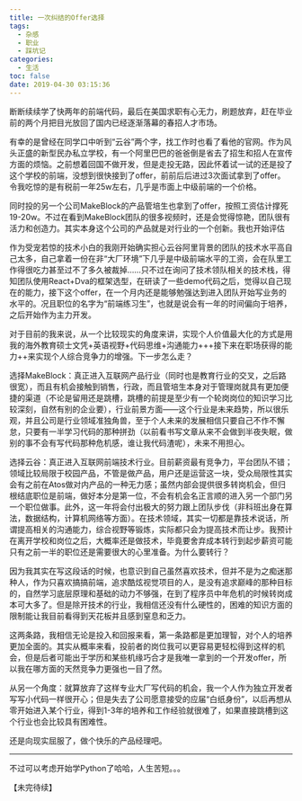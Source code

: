 ```yaml
---
title: 一次纠结的Offer选择
tags:
  - 杂感
  - 职业
  - 踩坑记
categories:
  - 生活
toc: false
date: 2019-04-30 03:15:36
---
```


断断续续学了快两年的前端代码，最后在美国求职有心无力，刷题放弃，赶在毕业前的两个月把目光放回了国内已经逐渐落幕的春招人才市场。

有幸的是曾经在同学口中听到“云谷”两个字，找工作时也看了看他的官网。作为风头正盛的新型民办私立学校，有一个阿里巴巴的爸爸倒是省去了招生和招人在宣传方面的烦恼。之前想着回国不做开发，但是走投无路，因此怀着试一试的还是投了这个学校的前端，没想到很快接到了offer，前前后后进过3次面试拿到了offer。令我吃惊的是有税前一年25w左右，几乎是市面上中级前端的一个价格。

同时投的另一个公司MakeBlock的产品管培生也拿到了offer，按照工资估计撑死19-20w。不过在看到MakeBlock团队的很多视频时，还是会觉得惊艳，团队很有活力和创造力。其实本身这个公司的产品就是对行业的一个创新。我也开始评估

作为受宠若惊的技术小白的我刚开始确实担心云谷阿里背景的团队的技术水平高自己太多，自己拿着一份在非“大厂环境”下几乎是中级前端水平的工资，会在队里工作得很吃力甚至过不了多久被裁掉……只不过在询问了技术领队相关的技术栈，得知团队使用React+Dva的框架选型，在研读了一些demo代码之后，觉得以自己现在的能力，接下这个offer，在一个月内还是能够勉强达到进入团队开始写业务的水平的。况且职位的名字为“前端练习生”，也就是说会有一年的时间偏向于培养，之后开始作为主力开发。

对于目前的我来说，从一个比较现实的角度来讲，实现个人价值最大化的方式是用我的海外教育硕士文凭+英语视野+代码思维+沟通能力+++接下来在职场获得的能力++来实现个人综合竞争力的增强。下一步怎么走？

选择MakeBlock：真正进入互联网产品行业（同时也是教育行业的交叉，之后路很宽），而且有机会接触到销售，行政，而且管培生本身对于管理岗就具有更加便捷的渠道（不论是留用还是跳槽，跳槽的前提是至少有一个轮岗岗位的知识学习比较深刻，自然有别的企业要），行业前景方面——这个行业是未来趋势，所以很乐观，并且公司是行业领域准独角兽，至于个人未来的发展相信只要自己不作不懈怠，只要有一半学习代码的那种拼劲（以前看书写文章从来不会做到半夜失眠，做别的事不会有写代码那种危机感，谁让我代码渣呢），未来不用担心。

选择云谷：真正进入互联网前端技术行业。目前薪资最有竞争力，平台团队不错；领域比较局限于校园产品，不管是做产品，用户还是运营这一块，受众局限性其实会有之前在Atos做对内产品的一种无力感；虽然内部会提供很多转岗机会，但归根结底职位是前端，做好本分是第一位，不会有机会名正言顺的进入另一个部门另一个职位做事。此外，这一年将会付出极大的努力跟上团队步伐（非科班出身在算法，数据结构，计算机网络等方面）。在技术领域，其实一切都是靠技术说话，所谓提高相关的沟通能力，综合视野等锻炼，实际都只会为提高技术而让步。我预计在离开学校和岗位之后，大概率还是做技术，毕竟要舍弃成本转行到起步薪资可能只有之前一半的职位还是需要很大的心里准备。为什么要转行？

因为我其实在写这段话的时候，也意识到自己虽然喜欢技术，但并不是为之痴迷那种人，作为只喜欢搞搞前端，追求酷炫视觉项目的人，是没有追求巅峰的那种目标的，自然学习底层原理和基础的动力不够强，在到了程序员中年危机的时候转岗成本可大多了。但是除开技术的行业，我相信还没有什么硬性的，困难的知识方面的限制能让我目前看得到天花板并且感到窒息和乏力。

这两条路，我相信无论是投入和回报来看，第一条路都是更加理智，对个人的培养更加全面的。其实从概率来看，投前者的岗位我可以更容易更轻松得到这样的机会，但是后者可能出于学历和某些机缘巧合才是我唯一拿到的一个开发offer，所以我在哪方面的天然竞争力更强也一目了然。

从另一个角度：就算放弃了这样专业大厂写代码的机会，我一个人作为独立开发者写写小代码一样很开心；但是失去了公司愿意接受的应届“白纸身份”，以后再想从零开始进入某个行业，得到1-3年的培养和工作经验就很难了，如果直接跳槽到这个行业也会比较具有困难性。

还是向现实屈服了，做个快乐的产品经理吧。

___________

不过可以考虑开始学Python了哈哈，人生苦短。。。

【未完待续】